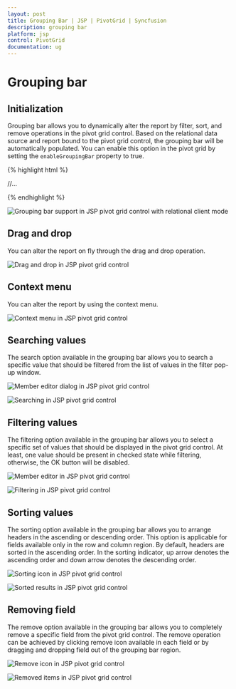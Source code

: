 ```yaml
---
layout: post
title: Grouping Bar | JSP | PivotGrid | Syncfusion
description: grouping bar
platform: jsp
control: PivotGrid
documentation: ug
---
```


# Grouping bar

## Initialization

Grouping bar allows you to dynamically alter the report by filter, sort, and  remove operations in the pivot grid control. Based on the relational data source and report bound to the pivot grid control, the grouping bar will be automatically populated. You can enable this option in the pivot grid by setting the `enableGroupingBar` property to true.

{% highlight html %}

<div class="cols-sample-area">
<ej:pivotGrid id="PivotGrid1" enableGroupingBar="true">
	//...
</ej:pivotGrid>
</div>

{% endhighlight %}

![Grouping bar support in JSP pivot grid control with relational client mode](Grouping-Bar_images/realtionalclientGB.png)

## Drag and drop

You can alter the report on fly through the drag and drop operation.

![Drag and drop in JSP pivot grid control](Grouping-Bar_images/GBar_Rel.png)

## Context menu

You can alter the report by using the context menu.

![Context menu in JSP pivot grid control](Grouping-Bar_images/CMenu_Rel.png)

## Searching values

The search option available in the grouping bar allows you to search a specific value that should be filtered from the list of values in the filter pop-up window.

![Member editor dialog in JSP pivot grid control](Grouping-Bar_images/filter.png)

![Searching in JSP pivot grid control](Grouping-Bar_images/groupingbar-search.png)

## Filtering values

The filtering option available in the grouping bar allows you to select a specific set of values that should be displayed in the pivot grid control. At least, one value should be present in checked state while filtering, otherwise, the OK button will be disabled.

![Member editor in JSP pivot grid control](Grouping-Bar_images/FILTER.png)

![Filtering in JSP pivot grid control](Grouping-Bar_images/FILTER1.png)

## Sorting values

The sorting option available in the grouping bar allows you to arrange headers in the ascending or descending order. This option is applicable for fields available only in the row and column region. By default, headers are sorted in the ascending order. In the sorting indicator, up arrow denotes the ascending order and down arrow denotes the descending order.

![Sorting icon in JSP pivot grid control](Grouping-Bar_images/sort.png)

![Sorted results in JSP pivot grid control](Grouping-Bar_images/sort-grid.png)

## Removing field

The remove option available in the grouping bar allows you to completely remove a specific field from the pivot grid control. The remove operation can be achieved by clicking remove icon available in each field or by dragging and dropping field out of the grouping bar region.

![Remove icon in JSP pivot grid control](Grouping-Bar_images/remove.png)

![Removed items in JSP pivot grid control](Grouping-Bar_images/remove-grid.png) 

